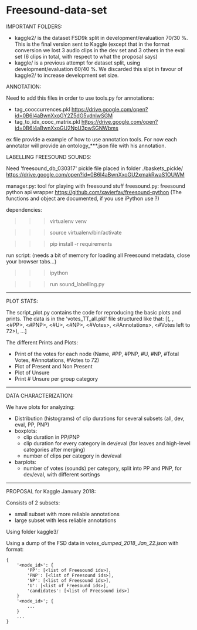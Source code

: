 # Freesound-data-set


IMPORTANT FOLDERS:
- kaggle2/ is the dataset FSD9k split in development/evaluation 70/30 %. This is the final version sent to Kaggle (except that in the format conversion we lost 3 audio clips in the dev set and 3 others in the eval set (6 clips in total, with respect to what the proposal says)
- kaggle/ is a previous attempt for dataset split, using development/evaluation 60/40 %. We discarded this slipt in favour of kaggle2/ to increase development set size.

ANNOTATION:

Need to add this files in order to use tools.py for annotations:
- tag_cooccurrences.pkl
https://drive.google.com/open?id=0B6I4aBwnXxoGY2Z5dG5vdnlwSGM
- tag_to_idx_cooc_matrix.pkl
https://drive.google.com/open?id=0B6I4aBwnXxoGU2NpU3pwSGNWbms

ex file provide a example of how to use annotation tools.
For now each annotator will provide an ontology_***.json file with his annotation.




LABELLING FREESOUND SOUNDS:

Need 'freesound_db_030317' pickle file placed in folder ./baskets_pickle/
https://drive.google.com/open?id=0B6I4aBwnXxoGU2xmakRwaS1OUWM

manager.py: tool for playing with freesound stuff
freesound.py: freesound python api wrapper
https://github.com/xavierfav/freesound-python
(The functions and object are documented, if you use iPython use <instance>?)


dependencies:

>>> virtualenv venv

>>> source virtualenv/bin/activate

>>> pip install -r requirements


run script: (needs a bit of memory for loading all Freesound metadata, close your browser tabs...)

>>> ipython

>>> run sound_labelling.py

_______________________________________


PLOT STATS:

The script_plot.py contains the code for reproducing the basic plots and prints.
The data is in the 'votes_TT_all.pkl' file structured like that:
[(<id>, <name>, <#PP>, <#PNP>, <#U>, <#NP>, <#Votes>, <#Annotations>, <#Votes left to 72>), ...]

The different Prints and Plots:
- Print of the votes for each node (Name, #PP, #PNP, #U, #NP, #Total Votes, #Annotations, #Votes to 72)
- Plot of Present and Non Present 
- Plot of Unsure
- Print # Unsure per group category 

_______________________________________

DATA CHARACTERIZATION:

We have plots for analyzing:
- Distribution (histograms) of clip durations for several subsets (all, dev, eval, PP, PNP)
- boxplots:
   * clip duration in PP/PNP
   * clip duration for every category in dev/eval (for leaves and high-level categories after merging)
   * number of clips per category in dev/eval
- barplots:
   * number of votes (sounds) per category, split into PP and PNP, for dev/eval, with different sortings


_______________________________________

PROPOSAL for Kaggle January 2018:

Consists of 2 subsets:
- small subset with more reliable annotations
- large subset with less reliable annotations

Using folder kaggle3/

Using a dump of the FSD data in *votes_dumped_2018_Jan_22.json* with format:
```
{
    '<node_id>': {
        'PP': [<list of Freesound ids>],
        'PNP': [<list of Freesound ids>],
        'NP': [<list of Freesound ids>],
        'U': [<list of Freesound ids>],
        'candidates': [<list of Freesound ids>]
    }
    '<node_id>'; {
        ...        
    }
    ...
}
```




